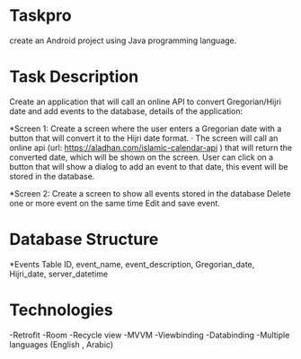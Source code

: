 # Taskpro
create an Android project using Java programming language.

# Task Description

Create an application that will call an online API to convert Gregorian/Hijri date and add events to the database, details of the application:

*Screen 1:
Create a screen where the user enters a Gregorian date with a button that will convert it to the Hijri date format. · The screen will call an online api 
(url: https://aladhan.com/islamic-calendar-api ) that will return the converted date, which will be shown on the screen.
User can click on a button that will show a dialog to add an event to that date, this event will be stored in the database.

*Screen 2:
Create a screen to show all events stored in the database
Delete one or more event on the same time
Edit and save event.

# Database Structure
*Events Table
ID, event_name, event_description, Gregorian_date, Hijri_date, server_datetime

# Technologies

-Retrofit
-Room
-Recycle view
-MVVM
-Viewbinding
-Databinding
-Multiple languages (English , Arabic)
